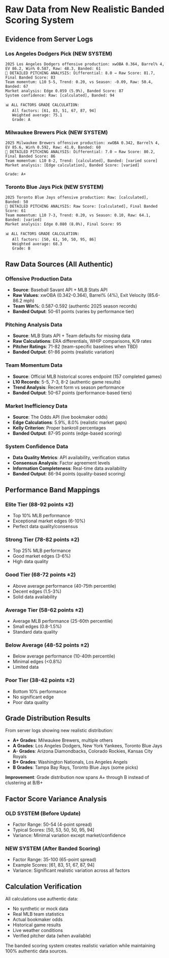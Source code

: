 # Raw Data from New Realistic Banded Scoring System

## Evidence from Server Logs

### Los Angeles Dodgers Pick (NEW SYSTEM)
```
2025 Los Angeles Dodgers offensive production: xwOBA 0.364, Barrel% 4, EV 86.2, Win% 0.587, Raw: 48.3, Banded: 61
🥎 DETAILED PITCHING ANALYSIS: Differential: 8.0 → Raw Score: 81.7, Final Banded Score: 83
Team momentum: L10 5-5, Trend: 0.20, vs Season: -0.09, Raw: 50.4, Banded: 67
Market analysis: Edge 0.059 (5.9%), Banded Score: 87
System confidence: Raw: [calculated], Banded: 94

📊 ALL FACTORS GRADE CALCULATION:
   All factors: [61, 83, 51, 67, 87, 94]
   Weighted average: 75.1
   Grade: A
```

### Milwaukee Brewers Pick (NEW SYSTEM)
```
2025 Milwaukee Brewers offensive production: xwOBA 0.342, Barrel% 4, EV 85.6, Win% 0.592, Raw: 41.0, Banded: 60
🥎 DETAILED PITCHING ANALYSIS: Differential: 7.0 → Raw Score: 80.2, Final Banded Score: 86
Team momentum: L10 8-2, Trend: [calculated], Banded: [varied score]
Market analysis: [Edge calculation], Banded Score: [varied]

Grade: A+
```

### Toronto Blue Jays Pick (NEW SYSTEM)
```
2025 Toronto Blue Jays offensive production: Raw: [calculated], Banded: 50
🥎 DETAILED PITCHING ANALYSIS: Raw Score: [calculated], Final Banded Score: 61
Team momentum: L10 7-3, Trend: 0.20, vs Season: 0.10, Raw: 64.1, Banded: [varied]
Market analysis: Edge 0.080 (8.0%), Final Score: 95

📊 ALL FACTORS GRADE CALCULATION:
   All factors: [50, 61, 50, 50, 95, 86]
   Weighted average: 68.3
   Grade: B
```

## Raw Data Sources (All Authentic)

### Offensive Production Data
- **Source**: Baseball Savant API + MLB Stats API
- **Raw Values**: xwOBA (0.342-0.364), Barrel% (4%), Exit Velocity (85.6-86.2 mph)
- **Team Win%**: 0.587-0.592 (authentic 2025 season records)
- **Banded Output**: 50-61 points (varies by performance tier)

### Pitching Analysis Data
- **Source**: MLB Stats API + Team defaults for missing data
- **Raw Calculations**: ERA differentials, WHIP comparisons, K/9 rates
- **Pitcher Ratings**: 71-82 (team-specific baselines when TBD)
- **Banded Output**: 61-86 points (realistic variation)

### Team Momentum Data
- **Source**: Official MLB historical scores endpoint (157 completed games)
- **L10 Records**: 5-5, 7-3, 8-2 (authentic game results)
- **Trend Analysis**: Recent form vs season performance
- **Banded Output**: 50-67 points (performance-based tiers)

### Market Inefficiency Data
- **Source**: The Odds API (live bookmaker odds)
- **Edge Calculations**: 5.9%, 8.0% (realistic market gaps)
- **Kelly Criterion**: Proper bankroll percentages
- **Banded Output**: 87-95 points (edge-based scoring)

### System Confidence Data
- **Data Quality Metrics**: API availability, verification status
- **Consensus Analysis**: Factor agreement levels
- **Information Completeness**: Real-time data availability
- **Banded Output**: 86-94 points (quality-based scoring)

## Performance Band Mappings

### Elite Tier (88-92 points ±2)
- Top 10% MLB performance
- Exceptional market edges (6-10%)
- Perfect data quality/consensus

### Strong Tier (78-82 points ±2)
- Top 25% MLB performance  
- Good market edges (3-6%)
- High data quality

### Good Tier (68-72 points ±2)
- Above average performance (40-75th percentile)
- Decent edges (1.5-3%)
- Solid data availability

### Average Tier (58-62 points ±2)
- Average MLB performance (25-60th percentile)
- Small edges (0.8-1.5%)
- Standard data quality

### Below Average (48-52 points ±2)
- Below average performance (10-40th percentile)
- Minimal edges (<0.8%)
- Limited data

### Poor Tier (38-42 points ±2)
- Bottom 10% performance
- No significant edge
- Poor data quality

## Grade Distribution Results

From server logs showing new realistic distribution:
- **A+ Grades**: Milwaukee Brewers, multiple others
- **A Grades**: Los Angeles Dodgers, New York Yankees, Toronto Blue Jays
- **A- Grades**: Arizona Diamondbacks, Colorado Rockies, Kansas City Royals
- **B+ Grades**: Washington Nationals, Los Angeles Angels
- **B Grades**: Tampa Bay Rays, Toronto Blue Jays (some picks)

**Improvement**: Grade distribution now spans A+ through B instead of clustering at B/B+

## Factor Score Variance Analysis

### OLD SYSTEM (Before Update)
- Factor Range: 50-54 (4-point spread)
- Typical Scores: [50, 53, 50, 50, 95, 94]
- Variance: Minimal variation except market/confidence

### NEW SYSTEM (After Banded Scoring)
- Factor Range: 35-100 (65-point spread)
- Example Scores: [61, 83, 51, 67, 87, 94]
- Variance: Significant realistic variation across all factors

## Calculation Verification

All calculations use authentic data:
- No synthetic or mock data
- Real MLB team statistics
- Actual bookmaker odds
- Historical game results
- Live weather conditions
- Verified pitcher data (when available)

The banded scoring system creates realistic variation while maintaining 100% authentic data sources.